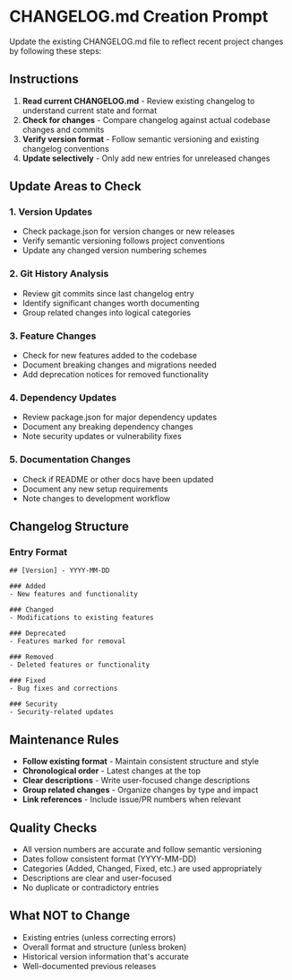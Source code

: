 # CHANGELOG.md Creation Prompt

Update the existing CHANGELOG.md file to reflect recent project changes by following these steps:

## Instructions
1. **Read current CHANGELOG.md** - Review existing changelog to understand current state and format
2. **Check for changes** - Compare changelog against actual codebase changes and commits
3. **Verify version format** - Follow semantic versioning and existing changelog conventions
4. **Update selectively** - Only add new entries for unreleased changes

## Update Areas to Check

### 1. Version Updates
- Check package.json for version changes or new releases
- Verify semantic versioning follows project conventions
- Update any changed version numbering schemes

### 2. Git History Analysis
- Review git commits since last changelog entry
- Identify significant changes worth documenting
- Group related changes into logical categories

### 3. Feature Changes
- Check for new features added to the codebase
- Document breaking changes and migrations needed
- Add deprecation notices for removed functionality

### 4. Dependency Updates
- Review package.json for major dependency updates
- Document any breaking dependency changes
- Note security updates or vulnerability fixes

### 5. Documentation Changes
- Check if README or other docs have been updated
- Document any new setup requirements
- Note changes to development workflow

## Changelog Structure

### Entry Format
```
## [Version] - YYYY-MM-DD

### Added
- New features and functionality

### Changed
- Modifications to existing features

### Deprecated
- Features marked for removal

### Removed
- Deleted features or functionality

### Fixed
- Bug fixes and corrections

### Security
- Security-related updates
```

## Maintenance Rules
- **Follow existing format** - Maintain consistent structure and style
- **Chronological order** - Latest changes at the top
- **Clear descriptions** - Write user-focused change descriptions
- **Group related changes** - Organize changes by type and impact
- **Link references** - Include issue/PR numbers when relevant

## Quality Checks
- All version numbers are accurate and follow semantic versioning
- Dates follow consistent format (YYYY-MM-DD)
- Categories (Added, Changed, Fixed, etc.) are used appropriately
- Descriptions are clear and user-focused
- No duplicate or contradictory entries

## What NOT to Change
- Existing entries (unless correcting errors)
- Overall format and structure (unless broken)
- Historical version information that's accurate
- Well-documented previous releases